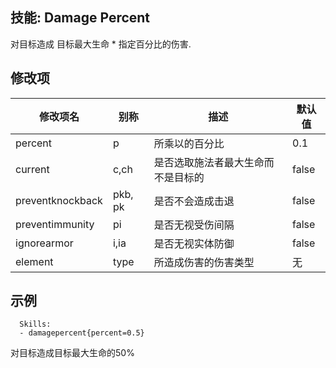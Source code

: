 技能: Damage Percent
--------------------------

对目标造成 目标最大生命 * 指定百分比的伤害.

修改项
----------

| 修改项名 | 别称    | 描述                                                                                                    | 默认值 |
|-----------|------------|----------------------------------------------------------------------------------------------------------------|---------------|
| percent           | p | 所乘以的百分比         | 0.1    |
| current          | c,ch    | 是否选取施法者最大生命而不是目标的 | false   |
| preventknockback | pkb, pk | 是否不会造成击退   | false   |
| preventimmunity  | pi      | 是否无视受伤间隔   | false   |
| ignorearmor      | i,ia    | 是否无视实体防御 | false   |
| element | type | 所造成伤害的伤害类型 | 无 |

示例
--------

      Skills:
      - damagepercent{percent=0.5}

对目标造成目标最大生命的50%